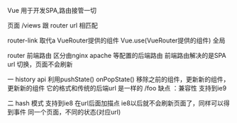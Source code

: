 Vue 用于开发SPA,路由接管一切

页面 /views 跟 router url 相匹配

router-link 取代a VueRouter提供的组件
Vue.use(VueRouter提供的组件) 全局

router 前端路由 区分由nginx apache 等配置的后端路由
前端路由解决的是SPA
url 切换，页面不会刷新

一 history api 利用pushState() onPopState() 移除之前的组件，更新新的组件，
更新新的组件  它的格式和传统的后端url 是一样的 /foo
缺点 ：兼容性 支持到ie9 

二 hash 模式 支持到ie8
在url后面加描点 ie8以后就不会刷新页面了，同样可以得到事件
同一个页面，不同的状态(对应url)